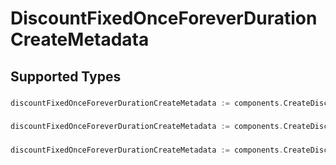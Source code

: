 # DiscountFixedOnceForeverDurationCreateMetadata


## Supported Types

### 

```go
discountFixedOnceForeverDurationCreateMetadata := components.CreateDiscountFixedOnceForeverDurationCreateMetadataStr(string{/* values here */})
```

### 

```go
discountFixedOnceForeverDurationCreateMetadata := components.CreateDiscountFixedOnceForeverDurationCreateMetadataInteger(int64{/* values here */})
```

### 

```go
discountFixedOnceForeverDurationCreateMetadata := components.CreateDiscountFixedOnceForeverDurationCreateMetadataBoolean(bool{/* values here */})
```

